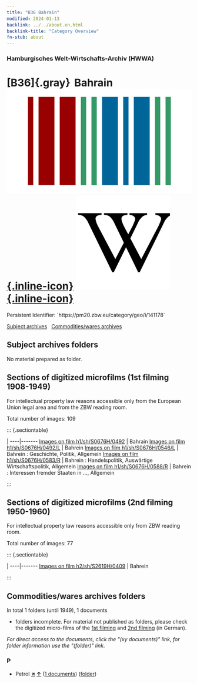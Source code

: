 ```yaml
---
title: "B36 Bahrain"
modified: 2024-01-13
backlink: ../../about.en.html
backlink-title: "Category Overview"
fn-stub: about
---
```


### Hamburgisches Welt-Wirtschafts-Archiv (HWWA)

# [B36]{.gray}&#8201; Bahrain &#160; [![Wikidata](/images/Wikidata-logo.svg "Wikidata"){.inline-icon}](http://www.wikidata.org/entity/Q398) [![Wikipedia](/images/Wikipedia-W.svg "Wikipedia"){.inline-icon}](https://en.wikipedia.org/wiki/Bahrain)

<div class="hint">Persistent Identifier: `https://pm20.zbw.eu/category/geo/i/141178`</div>





[Subject archives](#subject-archives-folders) &#160; [Commodities/wares archives](#commoditieswares-archives-folders)




## Subject archives folders








No material prepared as folder.



<a id="filmsections" />

## Sections of digitized microfilms (1st filming 1908-1949)

<p>For intellectual property law reasons accessible only from the European Union legal area and from the ZBW reading room.</p>



<p>Total number of images: 109</p>




::: {.sectiontable}

 | 
----|-------
<a class="btn" href="https://pm20.zbw.eu/film/h1/sh/S0676H/0492" rel="nofollow">Images on film h1/sh/S0676H/0492</a> | Bahrain
<a class="btn" href="https://pm20.zbw.eu/film/h1/sh/S0676H/0492/L" rel="nofollow">Images on film h1/sh/S0676H/0492/L</a> | Bahrein
<a class="btn" href="https://pm20.zbw.eu/film/h1/sh/S0676H/0546/L" rel="nofollow">Images on film h1/sh/S0676H/0546/L</a> | Bahrein : Geschichte, Politik, Allgemein
<a class="btn" href="https://pm20.zbw.eu/film/h1/sh/S0676H/0583/R" rel="nofollow">Images on film h1/sh/S0676H/0583/R</a> | Bahrein : Handelspolitik, Auswärtige Wirtschaftspolitik, Allgemein
<a class="btn" href="https://pm20.zbw.eu/film/h1/sh/S0676H/0588/R" rel="nofollow">Images on film h1/sh/S0676H/0588/R</a> | Bahrein : Interessen fremder Staaten in ..., Allgemein


:::




## Sections of digitized microfilms (2nd filming 1950-1960)

<p>For intellectual property law reasons accessible only from ZBW reading room.</p>



<p>Total number of images: 77</p>




::: {.sectiontable}

 | 
----|-------
<a class="btn" href="https://pm20.zbw.eu/film/h2/sh/S2619H/0409" rel="nofollow">Images on film h2/sh/S2619H/0409</a> | Bahrein


:::














## Commodities/wares archives folders











In total 1 folders (until 1949), 1 documents
- folders incomplete.  For material not published as folders, please check the
digitized micro-films of the [1st filming](/film/h1_wa.de.html) and [2nd
filming](/film/h2_wa.de.html) (in German).

_For direct access to the documents, click the "(xy documents)" link, for folder information use the "(folder)" link._



### P

- Petrol [**&nearr;**](../../../ware/i/142108/about.en.html "Petrol (xXX all over the world)") [**&uarr;**](../../../ware/about.en.html#PID13.02-Ks02 "Ware category system") (<a href="https://pm20.zbw.eu/iiifview/folder/wa/142108,141178" title="about: Petrol : Bahrain" target="_blank">1 documents</a>) ([folder](../../../../folder/wa/1421xx/142108/1411xx/141178/about.en.html))




